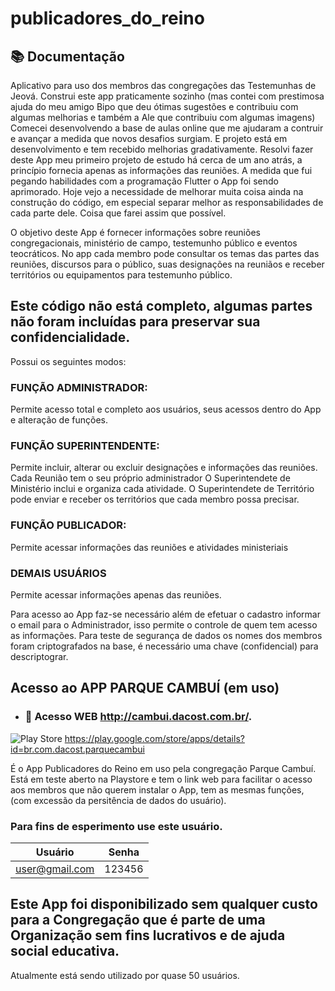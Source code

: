 # publicadores_do_reino

## 📚 Documentação 

Aplicativo para uso dos membros das congregações das Testemunhas de Jeová.
Construi este app praticamente sozinho (mas contei com prestimosa ajuda do meu amigo Bipo que deu ótimas sugestões e contribuiu com algumas melhorias e também a Ale que contribuiu com algumas imagens)
Comecei desenvolvendo a base de aulas online que me ajudaram a contruir e avançar a medida que novos desafios surgiam. E projeto está em desenvolvimento e tem recebido melhorias gradativamente.
Resolvi fazer deste App meu primeiro projeto de estudo há cerca de um ano atrás, a princípio fornecia apenas as informações das reuniões.
A medida que fui pegando habilidades com a programação Flutter o App foi sendo aprimorado. 
Hoje vejo a necessidade de melhorar muita coisa ainda na construção do código, em especial separar melhor as responsabilidades de cada parte dele. Coisa que farei assim que possível.


O objetivo deste App é fornecer informações sobre reuniões congregacionais, ministério de campo, testemunho público e eventos teocráticos.
No app cada membro pode consultar os temas das partes das reuniões, discursos para o público, suas designações na reuniãos e receber territórios ou equipamentos para testemunho público.

## Este código não está completo, algumas partes não foram incluídas para preservar sua confidencialidade.


Possui os seguintes modos:

### FUNÇÃO ADMINISTRADOR: 
Permite acesso total e completo aos usuários, seus acessos dentro do App e alteração de funções.

### FUNÇÃO SUPERINTENDENTE: 
Permite incluir, alterar ou excluir designações e informações das reuniões.
Cada Reunião tem o seu próprio administrador
O Superintendete de Ministério inclui e organiza cada atividade. 
O Superintendete de Território pode enviar e receber os territórios que cada membro possa precisar. 

### FUNÇÃO PUBLICADOR:
Permite acessar informações das reuniões e atividades ministeriais

### DEMAIS USUÁRIOS
Permite acessar informações apenas das reuniões.

Para acesso ao App faz-se necessário além de efetuar o cadastro informar o email para o Administrador, isso permite o controle de quem tem acesso as informações. 
Para teste de segurança de dados os nomes dos membros foram criptografados na base, é necessário uma chave (confidencial) para descriptograr.


## Acesso ao APP PARQUE CAMBUÍ (em uso)
- ### 🔗 Acesso WEB  http://cambui.dacost.com.br/.
![Play Store](https://img.shields.io/badge/Google_Play-414141?style=for-the-badge&logo=google-play&logoColor=white) https://play.google.com/store/apps/details?id=br.com.dacost.parquecambui

  É o App Publicadores do Reino em uso pela congregação Parque Cambuí. 
  Está em teste aberto na Playstore e tem o link web para facilitar o acesso aos membros que não querem instalar o App, tem as mesmas funções, (com excessão da persitência de dados do usuário).


### Para fins de esperimento use este usuário.

|    Usuário    |  Senha  |
|---------------|---------|
|user@gmail.com | 123456  |

## Este App foi disponibilizado sem qualquer custo para a Congregação que é parte de uma Organização sem fins lucrativos e de ajuda social educativa.
Atualmente está sendo utilizado por quase 50 usuários.


